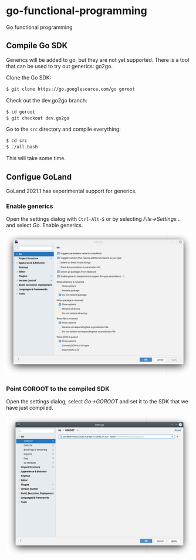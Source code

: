 # go-functional-programming
Go functional programming

## Compile Go SDK

Generics will be added to go, but they are not yet supported. There is a tool that can be used to try out generics: go2go.

Clone the Go SDK:

```bash
$ git clone https://go.googlesource.com/go goroot
```

Check out the dev.go2go branch:

```bash
$ cd goroot
$ git checkout dev.go2go
```

Go to the `src` directory and compile everything:

```bash
$ cd src
$ ./all.bash
```

This will take some time.

## Configue GoLand

GoLand 2021.1 has experimental support for generics.

### Enable generics

Open the settings dialog with `Ctrl-Alt-S` or by selecting *File->Settings...* and select *Go*. Enable generics.

![Settings](screenshots/enable_generics.jpg)

### Point GOROOT to the compiled SDK

Open the settings dialog, select *Go->GOROOT* and set it to the SDK that we have just compiled.

![Settings](screenshots/set_goroot.jpg)
